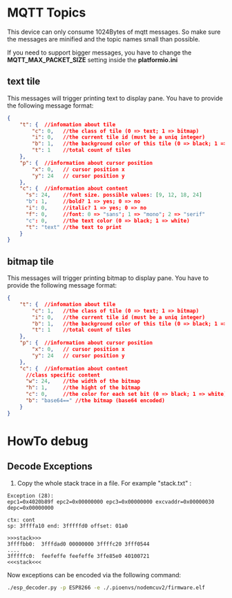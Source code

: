 
# MQTT Topics

This device can only consume 1024Bytes of mqtt messages. So make sure the messages
are minified and the topic names small than possible.

If you need to support bigger messages, you have to change the **MQTT_MAX_PACKET_SIZE** setting
inside the **platformio.ini**

## text tile

This messages will trigger printing text to display pane. You have to provide
the following message format:
```json
{
    "t": {  //infomation about tile
        "c": 0,   //the class of tile (0 => text; 1 => bitmap)
        "i": 0,   //the current tile id (must be a uniq integer)
        "b": 1,   //the background color of this tile (0 => black; 1 => white)
        "t": 1    //total count of tiles
    },
    "p": {  //information about cursor position
        "x": 0,   // cursor position x
        "y": 24   // cursor position y
    },
    "c": {  //information about content
      "s": 24,    //font size. possible values: [9, 12, 18, 24]
      "b": 1,     //bold? 1 => yes; 0 => no
      "i": 0,     //italic? 1 => yes; 0 => no
      "f": 0,     //font: 0 => "sans"; 1 => "mono"; 2 => "serif"
      "c": 0,     //the text color (0 => black; 1 => white)
      "t": "text" //the text to print
    }
}
```

## bitmap tile

This messages will trigger printing bitmap to display pane. You have to provide
the following message format:
```json
{
    "t": {  //infomation about tile
        "c": 1,   //the class of tile (0 => text; 1 => bitmap)
        "i": 0,   //the current tile id (must be a uniq integer)
        "b": 1,   //the background color of this tile (0 => black; 1 => white)
        "t": 1    //total count of tiles
    },
    "p": {  //information about cursor position
        "x": 0,   // cursor position x
        "y": 24   // cursor position y
    },
    "c": {  //information about content
      //class specific content
      "w": 24,    //the width of the bitmap
      "h": 1,     //the hight of the bitmap
      "c": 0,     //the color for each set bit (0 => black; 1 => white)
      "b": "base64==" //the bitmap (base64 encoded)
    }
}
```

# HowTo debug

## Decode Exceptions

1. Copy the whole stack trace in a file. For example "stack.txt" :
```
Exception (28):
epc1=0x4020b89f epc2=0x00000000 epc3=0x00000000 excvaddr=0x00000030 depc=0x00000000

ctx: cont 
sp: 3ffffa10 end: 3fffffd0 offset: 01a0

>>>stack>>>
3ffffbb0:  3fffdad0 00000000 3ffffc20 3fff0544
....
3fffffc0:  feefeffe feefeffe 3ffe85e0 40100721  
<<<stack<<<
```

Now exceptions can be encoded via the following command:
```bash
./esp_decoder.py -p ESP8266 -e ./.pioenvs/nodemcuv2/firmware.elf
```